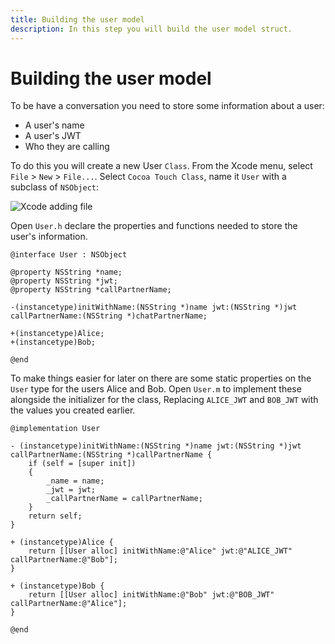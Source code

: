 ```yaml
---
title: Building the user model
description: In this step you will build the user model struct.
---
```


# Building the user model

To be have a conversation you need to store some information about a user: 

* A user's name
* A user's JWT
* Who they are calling

To do this you will create a new User `Class`. From the Xcode menu, select `File` > `New` > `File...`. Select `Cocoa Touch Class`, name it `User` with a subclass of `NSObject`:

![Xcode adding file](/images/client-sdk/ios-messaging/userclass.png)

Open `User.h` declare the properties and functions needed to store the user's information.

```objective_c
@interface User : NSObject

@property NSString *name;
@property NSString *jwt;
@property NSString *callPartnerName;

-(instancetype)initWithName:(NSString *)name jwt:(NSString *)jwt callPartnerName:(NSString *)chatPartnerName;

+(instancetype)Alice;
+(instancetype)Bob;

@end
```

To make things easier for later on there are some static properties on the `User` type for the users Alice and Bob. Open `User.m` to implement these alongside the initializer for the class, Replacing `ALICE_JWT` and `BOB_JWT` with the values you created earlier.

```objective_c
@implementation User

- (instancetype)initWithName:(NSString *)name jwt:(NSString *)jwt callPartnerName:(NSString *)callPartnerName {
    if (self = [super init])
    {
        _name = name;
        _jwt = jwt;
        _callPartnerName = callPartnerName;
    }
    return self;
}

+ (instancetype)Alice {
    return [[User alloc] initWithName:@"Alice" jwt:@"ALICE_JWT" callPartnerName:@"Bob"];
}

+ (instancetype)Bob {
    return [[User alloc] initWithName:@"Bob" jwt:@"BOB_JWT" callPartnerName:@"Alice"];
}

@end
```